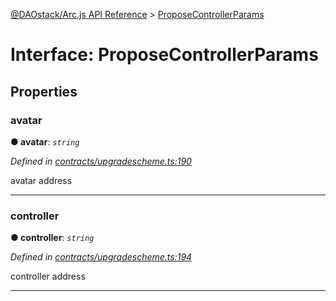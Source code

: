 [@DAOstack/Arc.js API Reference](../README.md) > [ProposeControllerParams](../interfaces/proposecontrollerparams.md)



# Interface: ProposeControllerParams


## Properties
<a id="avatar"></a>

###  avatar

**●  avatar**:  *`string`* 

*Defined in [contracts/upgradescheme.ts:190](https://github.com/daostack/arc.js/blob/6909d59/lib/contracts/upgradescheme.ts#L190)*



avatar address




___

<a id="controller"></a>

###  controller

**●  controller**:  *`string`* 

*Defined in [contracts/upgradescheme.ts:194](https://github.com/daostack/arc.js/blob/6909d59/lib/contracts/upgradescheme.ts#L194)*



controller address




___


